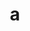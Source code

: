 ---
layout: cake
title:  a
type: cake
bannerimg: /banners/cakebanner
comic: cake_67.png
name: DC Apartment Hunting
hovertext: heh heh
next: null
prev: 66
---
